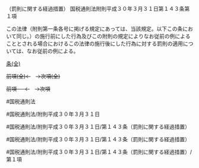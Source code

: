 （罰則に関する経過措置）
国税通則法附則平成３０年３月３１日第１４３条第１項

この法律（附則第一条各号に掲げる規定にあっては、当該規定。以下この条において同じ。）の施行前にした行為及びこの附則の規定によりなお従前の例によることとされる場合におけるこの法律の施行後にした行為に対する罰則の適用については、なお従前の例による。

[条(全)](国税通則法＿＿＿＿附則平成３０年３月３１日第１４３条_.md)

~~前項(全)←~~　~~→次項(全)~~

~~前項 　 ←~~　~~→次項~~



#国税通則法

#国税通則法/附則平成３０年３月３１日

#国税通則法/附則平成３０年３月３１日/第１４３条（罰則に関する経過措置）

#国税通則法/附則平成３０年３月３１日/第１４３条（罰則に関する経過措置）

#国税通則法/附則平成３０年３月３１日/第１４３条（罰則に関する経過措置）/第１項

